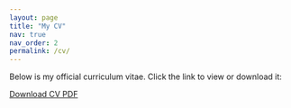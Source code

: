 ```yaml
---
layout: page
title: "My CV"
nav: true
nav_order: 2
permalink: /cv/
---
```


Below is my official curriculum vitae. Click the link to view or download it:

[Download CV PDF](/assets/pdf/AliHassanAcademicCV.pdf)



